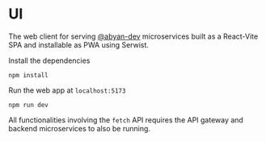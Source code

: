# UI

The web client for serving [@abyan-dev](https://github.com/abyan-dev) microservices built as a React-Vite SPA and installable as PWA using Serwist.

Install the dependencies

```
npm install
```

Run the web app at `localhost:5173`

```
npm run dev
```

All functionalities involving the `fetch` API requires the API gateway and backend microservices to also be running.